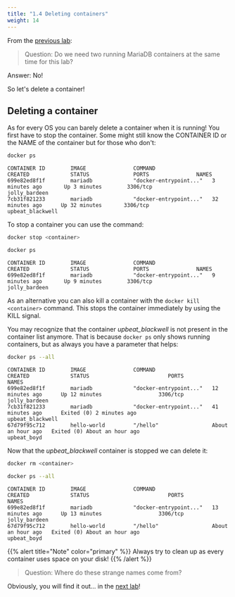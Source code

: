 ```yaml
---
title: "1.4 Deleting containers"
weight: 14
---
```


From the [previous lab](../03/):

> Question: Do we need two running MariaDB containers at the same time for this lab?

Answer: No!

So let's delete a container!


## Deleting a container

As for every OS you can barely delete a container when it is running!
You first have to stop the container. Some might still know the CONTAINER ID or the NAME of the container but for those who don't:

```bash
docker ps
```

```
CONTAINER ID        IMAGE               COMMAND                  CREATED             STATUS              PORTS               NAMES
699e82ed8f1f        mariadb             "docker-entrypoint..."   3 minutes ago       Up 3 minutes        3306/tcp            jolly_bardeen
7cb31f821233        mariadb             "docker-entrypoint..."   32 minutes ago      Up 32 minutes       3306/tcp            upbeat_blackwell
```

To stop a container you can use the command:

```bash
docker stop <container>
```

```bash
docker ps
```

```
CONTAINER ID        IMAGE               COMMAND                  CREATED             STATUS              PORTS               NAMES
699e82ed8f1f        mariadb             "docker-entrypoint..."   9 minutes ago       Up 9 minutes        3306/tcp            jolly_bardeen
```

As an alternative you can also kill a container with the `docker kill <container>` command. This stops the container immediately by using the KILL signal.

You may recognize that the container *upbeat_blackwell* is not present in the container list anymore. That is because `docker ps` only shows running containers, but as always you have a parameter that helps:

```bash
docker ps --all
```

```
CONTAINER ID        IMAGE               COMMAND                  CREATED             STATUS                         PORTS               NAMES
699e82ed8f1f        mariadb             "docker-entrypoint..."   12 minutes ago      Up 12 minutes                  3306/tcp            jolly_bardeen
7cb31f821233        mariadb             "docker-entrypoint..."   41 minutes ago      Exited (0) 2 minutes ago                           upbeat_blackwell
67d79f95c712        hello-world         "/hello"                 About an hour ago   Exited (0) About an hour ago                       upbeat_boyd
```

Now that the *upbeat_blackwell* container is stopped we can delete it:

```bash
docker rm <container>
```

```bash
docker ps --all
```

```
CONTAINER ID        IMAGE               COMMAND                  CREATED             STATUS                         PORTS               NAMES
699e82ed8f1f        mariadb             "docker-entrypoint..."   13 minutes ago      Up 13 minutes                  3306/tcp            jolly_bardeen
67d79f95c712        hello-world         "/hello"                 About an hour ago   Exited (0) About an hour ago                       upbeat_boyd
```

{{% alert title="Note" color="primary" %}}
Always try to clean up as every container uses space on your disk!
{{% /alert %}}

> Question: Where do these strange names come from?

Obviously, you will find it out... in the [next lab](../05_names/)!
